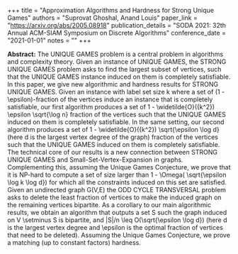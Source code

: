 +++
title = "Approximation Algorithms and Hardness for Strong Unique Games"
authors = "Suprovat Ghoshal, Anand Louis"
paper_link = "https://arxiv.org/abs/2005.08918"
publication_details = "SODA 2021: 32th Annual ACM-SIAM Symposium on Discrete Algorithms"
conference_date = "2021-01-01"
notes = ""
+++

<b>Abstract:</b>
The UNIQUE GAMES problem is a central problem in algorithms and complexity theory. Given an instance of UNIQUE GAMES, the STRONG UNIQUE GAMES problem asks to find the largest subset of vertices, such that the UNIQUE GAMES instance induced on them is completely satisfiable. In this paper, we give new algorithmic and hardness results for STRONG UNIQUE GAMES. Given an instance with label set size k where a set of (1 - \epsilon)-fraction of the vertices induce an instance that is completely satisfiable, our first algorithm produces a set of 1 - \widetilde{O}({k^2}) \epsilon \sqrt{\log n} fraction of the vertices such that the UNIQUE GAMES induced on them is completely satisfiable. In the same setting, our second algorithm produces a set of 1 - \widetilde{O}({k^2}) \sqrt{\epsilon \log d} (here d is the largest vertex degree of the graph) fraction of the vertices such that the UNIQUE GAMES induced on them is completely satisfiable. The technical core of our results is a new connection between STRONG UNIQUE GAMES and Small-Set-Vertex-Expansion in graphs. Complementing this, assuming the Unique Games Conjecture, we prove that it is NP-hard to compute a set of size larger than 1 - \Omega( \sqrt{\epsilon \log k \log d}) for which all the constraints induced on this set are satisfied. 
Given an undirected graph G(V,E) the ODD CYCLE TRANSVERSAL problem asks to delete the least fraction of vertices to make the induced graph on the remaining vertices bipartite. As a corollary to our main algorithmic results, we obtain an algorithm that outputs a set S such the graph induced on V \setminus S is bipartite, and |S|/n \leq O(\sqrt{\epsilon \log d}) (here d is the largest vertex degree and \epsilon is the optimal fraction of vertices that need to be deleted). Assuming the Unique Games Conjecture, we prove a matching (up to constant factors) hardness.